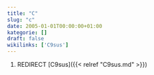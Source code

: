 ```yaml
---
title: "C"
slug: "c"
date: 2005-01-01T00:00:00+01:00
kategorie: []
draft: false
wikilinks: ['C9sus']
---
```

1.  REDIRECT [C9sus]({{< relref "C9sus.md" >}})